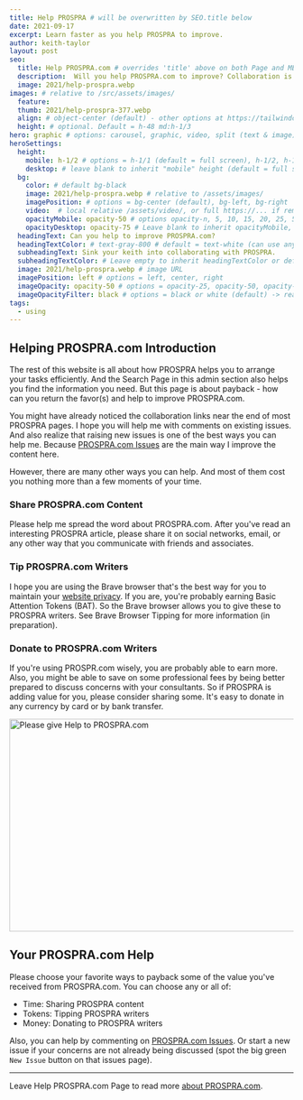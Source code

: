 ```yaml
---
title: Help PROSPRA # will be overwritten by SEO.title below
date: 2021-09-17
excerpt: Learn faster as you help PROSPRA to improve.
author: keith-taylor
layout: post
seo:
  title: Help PROSPRA.com # overrides 'title' above on both Page and META
  description:  Will you help PROSPRA.com to improve? Collaboration is your best way to learn more about efficient Activity Arranging. So start assisting PROSPRA today.
  image: 2021/help-prospra.webp
images: # relative to /src/assets/images/
  feature:
  thumb: 2021/help-prospra-377.webp
  align: # object-center (default) - other options at https://tailwindcss.com/docs/object-position
  height: # optional. Default = h-48 md:h-1/3
hero: graphic # options: carousel, graphic, video, split (text & image)
heroSettings:
  height:
    mobile: h-1/2 # options = h-1/1 (default = full screen), h-1/2, h-1/3, h-3/4, h-9/10, h-48 (12rem, 192px), h-56 (14rem, 224px), h-64 (16rem, 256px)
    desktop: # leave blank to inherit "mobile" height (default = full screen)
  bg:
    color: # default bg-black
    image: 2021/help-prospra.webp # relative to /assets/images/
    imagePosition: # options = bg-center (default), bg-left, bg-right
    video:  # local relative /assets/video/, or full https://... if remote?
    opacityMobile: opacity-50 # options opacity-n, 5, 10, 15, 20, 25, 50, 75, 100 (default)
    opacityDesktop: opacity-75 # Leave blank to inherit opacityMobile, use same options as opacityMobile
  headingText: Can you help to improve PROSPRA.com?
  headingTextColor: # text-gray-800 # default = text-white (can use any TailwindCSS text-[color]-[xxx])
  subheadingText: Sink your keith into collaborating with PROSPRA.
  subheadingTextColor: # Leave empty to inherit headingTextColor or default (text-white) or use any text-[color]-[xxx]
  image: 2021/help-prospra.webp # image URL
  imagePosition: left # options = left, center, right
  imageOpacity: opacity-50 # options = opacity-25, opacity-50, opacity-75, opacity-100 (default)
  imageOpacityFilter: black # options = black or white (default) -> really depends on your background image
tags:
  - using
---
```

<h2 id="intro">Helping PROSPRA.com Introduction</h2>

The rest of this website is all about how PROSPRA helps you to arrange your tasks efficiently. And the Search Page in this admin section also helps you find the information you need. But this page is about payback - how can you return the favor(s) and help to improve PROSPRA.com.

You might have already noticed the collaboration links near the end of most PROSPRA pages. I hope you will help me with comments on existing issues. And also realize that raising new issues is one of the best ways you can help me. Because <a href="https://github.com/kct2020/prospra-11ty-11ta/issues">PROSPRA.com Issues</a> are the main way I improve the content here.

However, there are many other ways you can help. And most of them cost you nothing more than a few moments of your time.

<h3 id="share">Share PROSPRA.com Content</h3>

Please help me spread the word about PROSPRA.com. After you've read an interesting PROSPRA article, please share it on social networks, email, or any other way that you communicate with friends and associates.

<h3 id="tip">Tip PROSPRA.com Writers</h3>

I hope you are using the Brave browser that's the best way for you to maintain your <a href="../prospra-com-privacy-policy">website privacy</a>. If you are, you're probably earning Basic Attention Tokens (BAT). So the Brave browser allows you to give these to PROSPRA writers. See Brave Browser Tipping for more information (in preparation).

<h3 id="donate">Donate to PROSPRA.com Writers</h3>

If you're using PROSPR.com wisely, you are probably able to earn more. Also, you might be able to save on some professional fees by being better prepared to discuss concerns with your consultants. So if PROSPRA is adding value for you, please consider sharing some. It's easy to donate in any currency by card or by bank transfer.

<img src="/assets/images/2021/help-prospra.webp" alt="Please give Help to PROSPRA.com" width="610" height="377">

<h2 id="next">Your PROSPRA.com Help</h2>

Please choose your favorite ways to payback some of the value you've received from PROSPRA.com. You can choose any or all of:
- Time: Sharing PROSPRA content
- Tokens: Tipping PROSPRA writers
- Money: Donating to PROSPRA writers

Also, you can help by commenting on <a href="https://github.com/kct2020/prospra-11ty-11ta/issues">PROSPRA.com Issues</a>. Or start a new issue if your concerns are not already being discussed (spot the big green `New Issue` button on that issues page). 

<hr />

Leave Help PROSPRA.com Page to read more <a href="/about-prospra/about-prospra-com">about PROSPRA.com</a>.

